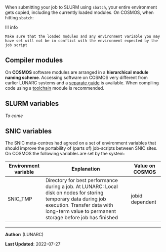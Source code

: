 When submitting your job to SLURM using `sbatch`, your entire environment gets copied, including the currently loaded modules. On COSMOS, when hitting `sbatch`:

!!! info

    Make sure that the loaded modules and any environment variable you may have set will not be in conflict with the environment expected by the job script

## Compiler modules

On **COSMOS** software modules are arranged in a **hierarchical module naming scheme**.  Accessing software on COSMOS very different from earlier LUNARC systems and a [separate guide](http://lunarc-documentation.readthedocs.org/en/latest/aurora_modules/) is available. When compiling code using a [toolchain](http://lunarc-documentation.readthedocs.org/en/latest/aurora_modules/#compiling-code-and-using-toolchains) module is recommended.


## SLURM variables

*To come*

## SNIC variables

The SNIC meta-centres had agreed on a set of environment variables that should improve the portability of (parts of) job-scripts between SNIC sites. On COSMOS the following variables are set by the system:

| Environment variable | Explanation | Value on COSMOS |
|----------------------|-------------|-----------------|
| SNIC_TMP | Directory for best performance during a job.  At LUNARC: Local disk on nodes for storing temporary data during job execution. Transfer data with long-term value to permanent storage before job has finished |  jobid dependent |

---

**Author:**
(LUNARC)

**Last Updated:**
2022-07-27